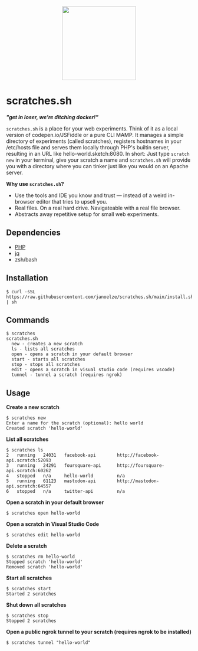 <p align="center">
  <br>
  <img width="200" src="https://i.imgur.com/6G8vLej.png" />
  <br>
</p>

# scratches.sh

*__"get in loser, we're ditching docker!"__*

`scratches.sh` is a place for your web experiments. Think of it as a local version of codepen.io/JSFiddle or a pure CLI MAMP. It manages a simple directory of experiments (called scratches), registers hostnames in your /etc/hosts file and serves them locally through PHP's builtin server, resulting in an URL like hello-world.sketch:8080. In short: Just type `scratch new` in your terminal, give your scratch a name and `scratches.sh` will provide you with a directory where you can tinker just like you would on an Apache server.

__Why use `scratches.sh`?__
* Use the tools and IDE you know and trust — instead of a weird in-browser editor that tries to upsell you.
* Real files. On a real hard drive. Navigateable with a real file browser.
* Abstracts away repetitive setup for small web experiments.

## Dependencies

* [PHP](https://github.com/php/php-src)
* [jq](https://github.com/stedolan/jq)
* zsh/bash

## Installation

```
$ curl -sSL https://raw.githubusercontent.com/janoelze/scratches.sh/main/install.sh | sh
```

## Commands

```
$ scratches
scratches.sh
  new - creates a new scratch
  ls - lists all scratches
  open - opens a scratch in your default browser
  start - starts all scratches
  stop - stops all scratches
  edit - opens a scratch in visual studio code (requires vscode)
  tunnel - tunnel a scratch (requires ngrok)
```

## Usage

__Create a new scratch__
```
$ scratches new
Enter a name for the scratch (optional): hello world
Created scratch 'hello-world'
```

__List all scratches__
```
$ scratches ls
2   running   24031   facebook-api        http://facebook-api.scratch:52093
3   running   24291   foursquare-api      http://foursquare-api.scratch:60262
4   stopped   n/a     hello-world         n/a
5   running   61123   mastodon-api        http://mastodon-api.scratch:64557
6   stopped   n/a     twitter-api         n/a
```

__Open a scratch in your default browser__
```
$ scratches open hello-world
```

__Open a scratch in Visual Studio Code__
```
$ scratches edit hello-world
```

__Delete a scratch__
```
$ scratches rm hello-world
Stopped scratch 'hello-world'
Removed scratch 'hello-world'
```

__Start all scratches__
```
$ scratches start
Started 2 scratches
```

__Shut down all scratches__
```
$ scratches stop
Stopped 2 scratches
```

__Open a public ngrok tunnel to your scratch (requires ngrok to be installed)__
```
$ scratches tunnel "hello-world"
```
